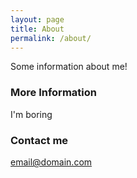 ```yaml
---
layout: page
title: About
permalink: /about/
---
```


Some information about me!

### More Information

I'm boring

### Contact me

[email@domain.com](mailto:mzq729019@gmail.com)
